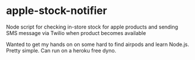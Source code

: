 # apple-stock-notifier
Node script for checking in-store stock for apple products and sending SMS message via Twilio when product becomes available

Wanted to get my hands on on some hard to find airpods and learn Node.js. Pretty simple. Can run on a heroku free dyno. 
